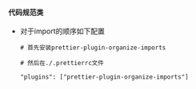 #### 代码规范类

+ 对于import的顺序如下配置
  ```
  # 首先安装prettier-plugin-organize-imports
  
  # 然后在./.prettierrc文件
  
  "plugins": ["prettier-plugin-organize-imports"]
  ```

  